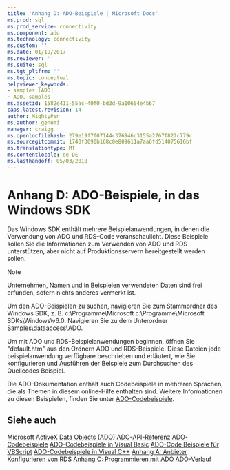 ```yaml
---
title: 'Anhang D: ADO-Beispiele | Microsoft Docs'
ms.prod: sql
ms.prod_service: connectivity
ms.component: ado
ms.technology: connectivity
ms.custom: ''
ms.date: 01/19/2017
ms.reviewer: ''
ms.suite: sql
ms.tgt_pltfrm: ''
ms.topic: conceptual
helpviewer_keywords:
- samples [ADO]
- ADO, samples
ms.assetid: 1582e411-55ac-40f0-bd3d-9a10654e4b67
caps.latest.revision: 14
author: MightyPen
ms.author: genemi
manager: craigg
ms.openlocfilehash: 279e19f7f07144c376946c3155a2767f822c779c
ms.sourcegitcommit: 1740f3090b168c0e809611a7aa6fd514075616bf
ms.translationtype: MT
ms.contentlocale: de-DE
ms.lasthandoff: 05/03/2018
---
```

# <a name="appendix-d-ado-samples-in-the-windows-sdk"></a>Anhang D: ADO-Beispiele, in das Windows SDK
Das Windows SDK enthält mehrere Beispielanwendungen, in denen die Verwendung von ADO und RDS-Code veranschaulicht. Diese Beispiele sollen Sie die Informationen zum Verwenden von ADO und RDS unterstützen, aber nicht auf Produktionsservern bereitgestellt werden sollen.

> [!NOTE]
>  Unternehmen, Namen und in Beispielen verwendeten Daten sind frei erfunden, sofern nichts anderes vermerkt ist.

 Um den ADO-Beispielen zu suchen, navigieren Sie zum Stammordner des Windows SDK, z. B. c:\Programme\Microsoft c:\Programme\Microsoft SDKs\Windows\v6.0. Navigieren Sie zu dem Unterordner Samples\dataaccess\ADO.

 Um mit ADO und RDS-Beispielanwendungen beginnen, öffnen Sie "default.htm" aus den Ordnern ADO und RDS-Beispiele. Diese Dateien jede beispielanwendung verfügbare beschrieben und erläutert, wie Sie konfigurieren und Ausführen der Beispiele zum Durchsuchen des Quellcodes Beispiel.

 Die ADO-Dokumentation enthält auch Codebeispiele in mehreren Sprachen, die als Themen in diesem online-Hilfe enthalten sind. Weitere Informationen zu diesen Beispielen, finden Sie unter [ADO-Codebeispiele](../../../ado/reference/ado-api/ado-code-examples.md).

## <a name="see-also"></a>Siehe auch
 [Microsoft ActiveX Data Objects (ADO)](../../../ado/microsoft-activex-data-objects-ado.md) [ADO-API-Referenz](../../../ado/reference/ado-api/ado-api-reference.md) [ADO-Codebeispiele](../../../ado/reference/ado-api/ado-code-examples.md) [ADO-Codebeispiele in Visual Basic](../../../ado/reference/ado-api/ado-code-examples-in-visual-basic.md) [ADO-Code Beispiele für VBScript](../../../ado/reference/ado-api/ado-code-examples-vbscript.md) [ADO-Codebeispiele in Visual C++](../../../ado/reference/ado-api/ado-code-examples-in-visual-c.md) [Anhang A: Anbieter](../../../ado/guide/appendixes/appendix-a-providers.md) [Konfigurieren von RDS](../../../ado/guide/remote-data-service/configuring-rds.md) [Anhang C: Programmieren mit ADO](../../../ado/guide/appendixes/appendix-c-programming-with-ado.md) [ADO-Verlauf](../../../ado/guide/ado-history.md)
